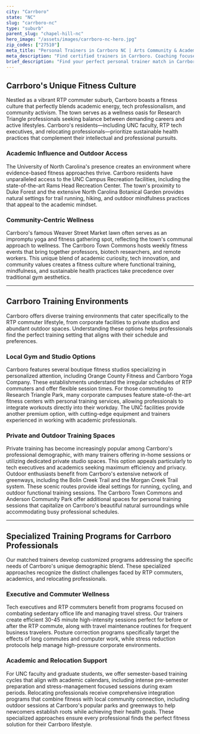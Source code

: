 ```yaml
---
city: "Carrboro"
state: "NC"
slug: "carrboro-nc"
type: "suburb"
parent_slug: "chapel-hill-nc"
hero_image: "/assets/images/carrboro-nc-hero.jpg"
zip_codes: ["27510"]
meta_title: "Personal Trainers in Carrboro NC | Arts Community & Academic Area Wellness"
meta_description: "Find certified trainers in Carrboro. Coaching focused on functional movement, arts community stress management, and local park routines near Chapel Hill."
brief_description: "Find your perfect personal trainer match in Carrboro, NC. Our service connects busy RTP commuters, UNC academics, and relocating professionals with certified trainers who understand your demanding schedule. Whether you need early morning sessions before your Research Triangle commute, stress-reduction workouts for academic life, or guidance navigating Carrboro's active community, we match you with experts in executive fitness, tech worker wellness, and newcomer integration. Stop wasting time searching and start achieving your fitness goals with trainers who specialize in the unique Carrboro-RTP lifestyle. Get matched today with your ideal training partner."
---
```

## Carrboro's Unique Fitness Culture

Nestled as a vibrant RTP commuter suburb, Carrboro boasts a fitness culture that perfectly blends academic energy, tech professionalism, and community activism. The town serves as a wellness oasis for Research Triangle professionals seeking balance between demanding careers and active lifestyles. Carrboro's residents—including UNC faculty, RTP tech executives, and relocating professionals—prioritize sustainable health practices that complement their intellectual and professional pursuits.

### Academic Influence and Outdoor Access

The University of North Carolina's presence creates an environment where evidence-based fitness approaches thrive. Carrboro residents have unparalleled access to the UNC Campus Recreation facilities, including the state-of-the-art Rams Head Recreation Center. The town's proximity to Duke Forest and the extensive North Carolina Botanical Garden provides natural settings for trail running, hiking, and outdoor mindfulness practices that appeal to the academic mindset.

### Community-Centric Wellness

Carrboro's famous Weaver Street Market lawn often serves as an impromptu yoga and fitness gathering spot, reflecting the town's communal approach to wellness. The Carrboro Town Commons hosts weekly fitness events that bring together professors, biotech researchers, and remote workers. This unique blend of academic curiosity, tech innovation, and community values creates a fitness culture where functional training, mindfulness, and sustainable health practices take precedence over traditional gym aesthetics.

---

## Carrboro Training Environments

Carrboro offers diverse training environments that cater specifically to the RTP commuter lifestyle, from corporate facilities to private studios and abundant outdoor spaces. Understanding these options helps professionals find the perfect training setting that aligns with their schedule and preferences.

### Local Gym and Studio Options

Carrboro features several boutique fitness studios specializing in personalized attention, including Orange County Fitness and Carrboro Yoga Company. These establishments understand the irregular schedules of RTP commuters and offer flexible session times. For those commuting to Research Triangle Park, many corporate campuses feature state-of-the-art fitness centers with personal training services, allowing professionals to integrate workouts directly into their workday. The UNC facilities provide another premium option, with cutting-edge equipment and trainers experienced in working with academic professionals.

### Private and Outdoor Training Spaces

Private training has become increasingly popular among Carrboro's professional demographic, with many trainers offering in-home sessions or utilizing dedicated private studio spaces. This option appeals particularly to tech executives and academics seeking maximum efficiency and privacy. Outdoor enthusiasts benefit from Carrboro's extensive network of greenways, including the Bolin Creek Trail and the Morgan Creek Trail system. These scenic routes provide ideal settings for running, cycling, and outdoor functional training sessions. The Carrboro Town Commons and Anderson Community Park offer additional spaces for personal training sessions that capitalize on Carrboro's beautiful natural surroundings while accommodating busy professional schedules.

---

## Specialized Training Programs for Carrboro Professionals

Our matched trainers develop customized programs addressing the specific needs of Carrboro's unique demographic blend. These specialized approaches recognize the distinct challenges faced by RTP commuters, academics, and relocating professionals.

### Executive and Commuter Wellness

Tech executives and RTP commuters benefit from programs focused on combating sedentary office life and managing travel stress. Our trainers create efficient 30-45 minute high-intensity sessions perfect for before or after the RTP commute, along with travel maintenance routines for frequent business travelers. Posture correction programs specifically target the effects of long commutes and computer work, while stress reduction protocols help manage high-pressure corporate environments.

### Academic and Relocation Support

For UNC faculty and graduate students, we offer semester-based training cycles that align with academic calendars, including intense pre-semester preparation and stress-management focused sessions during exam periods. Relocating professionals receive comprehensive integration programs that combine fitness with local community connection, including outdoor sessions at Carrboro's popular parks and greenways to help newcomers establish roots while achieving their health goals. These specialized approaches ensure every professional finds the perfect fitness solution for their Carrboro lifestyle.